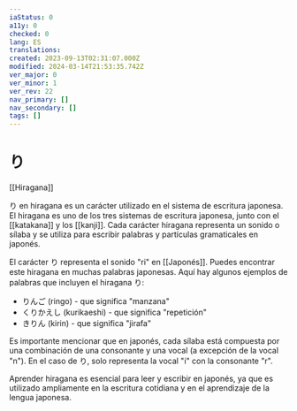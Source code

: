 ```yaml
---
iaStatus: 0
a11y: 0
checked: 0
lang: ES
translations: 
created: 2023-09-13T02:31:07.000Z
modified: 2024-03-14T21:53:35.742Z
ver_major: 0
ver_minor: 1
ver_rev: 22
nav_primary: []
nav_secondary: []
tags: []
---
```

# り

[[Hiragana]]

り en hiragana es un carácter utilizado en el sistema de escritura japonesa. El hiragana es uno de los tres sistemas de escritura japonesa, junto con el [[katakana]] y los [[kanji]]. Cada carácter hiragana representa un sonido o sílaba y se utiliza para escribir palabras y partículas gramaticales en japonés.

El carácter り representa el sonido "ri" en [[Japonés]]. Puedes encontrar este hiragana en muchas palabras japonesas. Aquí hay algunos ejemplos de palabras que incluyen el hiragana り:

- りんご (ringo) - que significa "manzana"
- くりかえし (kurikaeshi) - que significa "repetición"
- きりん (kirin) - que significa "jirafa"

Es importante mencionar que en japonés, cada sílaba está compuesta por una combinación de una consonante y una vocal (a excepción de la vocal "n"). En el caso de り, solo representa la vocal "i" con la consonante "r".

Aprender hiragana es esencial para leer y escribir en japonés, ya que es utilizado ampliamente en la escritura cotidiana y en el aprendizaje de la lengua japonesa.